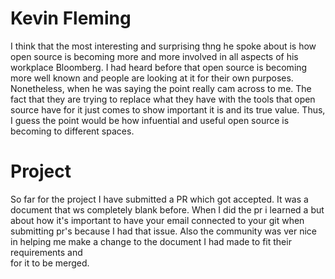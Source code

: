 # Kevin Fleming

I think that the most interesting and surprising thng he spoke about is how open source is becoming more and more involved in all aspects of his
workplace Bloomberg. I had heard before that open source is becoming more well known and people are looking at it for 
their own purposes. Nonetheless, when he was saying the point really cam across to me. The fact that they are trying to replace
what they have with the tools that open source have for it just comes to show important it is and its true value. Thus, I guess
the point would be how infuential and useful open source is becoming to different spaces.

# Project

So far for the project I have submitted a PR which got accepted. It was a document that ws completely blank before. When I
did the pr i learned a but about how it's important to have your email connected to your git when submitting pr's because I had
that issue. Also the community was ver nice in helping me make a change to the document I had made to fit their requirements and\
for it to be merged.

